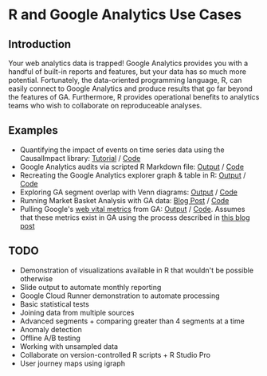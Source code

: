 # R and Google Analytics Use Cases

## Introduction

Your web analytics data is trapped! Google Analytics provides you with a handful of built-in reports and features, but your data has so much more potential. Fortunately, the data-oriented programming language, R, can easily connect to Google Analytics and produce results that go far beyond the features of GA. Furthermore, R provides operational benefits to analytics teams who wish to collaborate on reproduceable analyses.

## Examples

- Quantifying the impact of events on time series data using the CausalImpact library: [Tutorial](https://adamribaudo.github.io/R-Google-Analytics-Examples/Tutorial-Causal-Impact.nb.html) / [Code](Tutorial-Causal-Impact.Rmd)
- Google Analytics audits via scripted R Markdown file: [Output](https://adamribaudo.github.io/R-Google-Analytics-Examples/GA-Audit-Tool.html) / [Code](GA-Audit-Tool.Rmd)
- Recreating the Google Analytics explorer graph & table in R: [Output](https://adamribaudo.github.io/R-Google-Analytics-Examples/GA-explorer-in-R.nb.html) / [Code](https://adamribaudo.github.io/R-Google-Analytics-Examples/GA-explorer-in-R.Rmd)
- Exploring GA segment overlap with Venn diagrams: [Output](https://adamribaudo.github.io/R-Google-Analytics-Examples/GA-segment-overlap.html) / [Code](GA-segment-overlap.Rmd)
- Running Market Basket Analysis with GA data: [Blog Post](https://adamribaudo.github.io/R-Google-Analytics-Examples/GA-Market-Basket-Analysis.html) / [Code](GA-Market-Basket-Analysis.Rmd)
- Pulling Google's [web vital metrics](https://web.dev/vitals/) from GA: [Output](https://adamribaudo.github.io/R-Google-Analytics-Examples/GA-Web-Vitals.html) / [Code](GA-Web-Vitals.Rmd). Assumes that these metrics exist in GA using the process described in [this blog post](https://www.noisetosignal.io/2020/05/add-web-vitals-to-google-analytics/)

## TODO

- Demonstration of visualizations available in R that wouldn't be possible otherwise
- Slide output to automate monthly reporting
- Google Cloud Runner demonstration to automate processing
- Basic statistical tests
- Joining data from multiple sources
- Advanced segments + comparing greater than 4 segments at a time
- Anomaly detection
- Offline A/B testing
- Working with unsampled data
- Collaborate on version-controlled R scripts + R Studio Pro
- User journey maps using igraph
